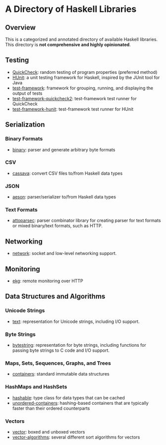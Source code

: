 # A Directory of Haskell Libraries

## Overview

This is a categorized and annotated directory of available Haskell libraries. This directory is **not comprehensive and highly opinionated**.

## Testing

 * [QuickCheck][QuickCheck]: random testing of program properties (preferred method)
 * [HUnit][HUnit]: a unit testing framework for Haskell, inspired by the JUnit tool for Java
 * [test-framework][test-framework]: framework for grouping, running, and displaying the output of tests
 * [test-framework-quickcheck2][test-framework-quickcheck2]: test-framework test runner for QuickCheck
 * [test-framework-hunit][test-framework-hunit]: test-framework test runner for HUnit

## Serialization

### Binary Formats

 * [binary][binary]: parser and generate arbitrary byte formats

### CSV

 * [cassava][cassava]: convert CSV files to/from Haskell data types

### JSON

 * [aeson][aeson]: parser/serializer to/from Haskell data types

### Text Formats

 * [attoparsec][attoparsec]: parser combinator library for creating parser for text formats or mixed binary/text formats, such as HTTP.

## Networking

 * [network][network]: socket and low-level networking support.

## Monitoring

 * [ekg][ekg]: remote monitoring over HTTP

## Data Structures and Algorithms

### Unicode Strings

 * [text][text]: representation for Unicode strings, including I/O support.

### Byte Strings

 * [bytestring][bytestring]: representation for byte strings, including functions for passing byte strings to C code and I/O support.

### Maps, Sets, Sequences, Graphs, and Trees

 * [containers][containers]: standard immutable data structures

### HashMaps and HashSets

 * [hashable][hashable]: type class for data types that can be cached
 * [unordered-containers][unordered-containers]: hashing-based containers that are typically faster than their ordered counterparts

### Vectors

 * [vector][vector]: boxed and unboxed vectors
 * [vector-algorithms][vector-algorithms]: several different sort algorithms for vectors

[HUnit]: http://hackage.haskell.org/package/HUnit
[QuickCheck]: http://hackage.haskell.org/package/QuichCheck
[aeson]: http://hackage.haskell.org/package/aeson
[attoparsec]: http://hackage.haskell.org/package/attoparsec
[binary]: http://hackage.haskell.org/package/binary
[bytestring]: http://hackage.haskell.org/package/bytestring
[cassava]: http://hackage.haskell.org/package/cassava
[containers]: http://hackage.haskell.org/package/containers
[ekg]: http://hackage.haskell.org/package/ekg
[hashable]: http://hackage.haskell.org/package/hashable
[network]: http://hackage.haskell.org/package/network
[test-framework-hunit]: http://hackage.haskell.org/package/test-framework-hunit
[test-framework-quickcheck2]: http://hackage.haskell.org/package/test-framework-quickcheck2
[test-framework]: http://hackage.haskell.org/package/test-framework
[text]: http://hackage.haskell.org/package/text
[unordered-containers]: http://hackage.haskell.org/package/unordered-containers
[vector-algorithms]: http://hackage.haskell.org/package/vector-algorithms
[vector]: http://hackage.haskell.org/package/vector
